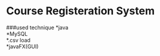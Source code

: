 # Course Registeration System
###used technique
*java<br/>
*MySQL<br/>
*.csv load<br/>
*javaFX(GUI)<br/>
